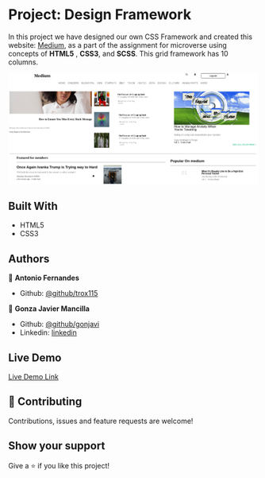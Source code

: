 # Project: Design Framework

In this project we have designed our own CSS Framework and created this website: [Medium](https://www.medium.com/), as a part of the assignment for microverse using concepts of **HTML5** , **CSS3**, and **SCSS**. This grid framework has 10 columns.


![screenshot](./img/cssframework.png)


## Built With

- HTML5
- CSS3

## Authors

👤 **Antonio Fernandes**

- Github: [@github/trox115](https://github.com/trox115)

👤 **Gonza Javier Mancilla**

- Github: [@github/gonjavi](https://github.com/gonjavi)
- Linkedin: [linkedin](https://www.linkedin.com/in/g-javier-mancilla-a686a9178/)

## Live Demo

[Live Demo Link](https://gonjavi.github.io/cssframework/)


## 🤝 Contributing

Contributions, issues and feature requests are welcome!


## Show your support

Give a ⭐️ if you like this project!

